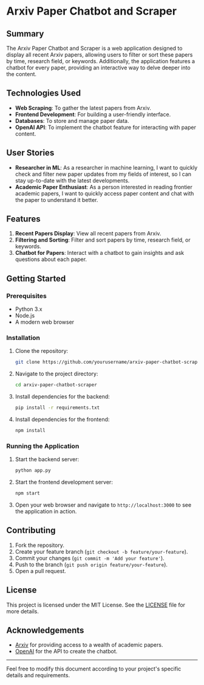 # Arxiv Paper Chatbot and Scraper

## Summary
The Arxiv Paper Chatbot and Scraper is a web application designed to display all recent Arxiv papers, allowing users to filter or sort these papers by time, research field, or keywords. Additionally, the application features a chatbot for every paper, providing an interactive way to delve deeper into the content.

## Technologies Used
- **Web Scraping**: To gather the latest papers from Arxiv.
- **Frontend Development**: For building a user-friendly interface.
- **Databases**: To store and manage paper data.
- **OpenAI API**: To implement the chatbot feature for interacting with paper content.

## User Stories
- **Researcher in ML**: As a researcher in machine learning, I want to quickly check and filter new paper updates from my fields of interest, so I can stay up-to-date with the latest developments.
- **Academic Paper Enthusiast**: As a person interested in reading frontier academic papers, I want to quickly access paper content and chat with the paper to understand it better.

## Features
1. **Recent Papers Display**: View all recent papers from Arxiv.
2. **Filtering and Sorting**: Filter and sort papers by time, research field, or keywords.
3. **Chatbot for Papers**: Interact with a chatbot to gain insights and ask questions about each paper.

## Getting Started
### Prerequisites
- Python 3.x
- Node.js
- A modern web browser

### Installation
1. Clone the repository:
    ```sh
    git clone https://github.com/yourusername/arxiv-paper-chatbot-scraper.git
    ```
2. Navigate to the project directory:
    ```sh
    cd arxiv-paper-chatbot-scraper
    ```
3. Install dependencies for the backend:
    ```sh
    pip install -r requirements.txt
    ```
4. Install dependencies for the frontend:
    ```sh
    npm install
    ```

### Running the Application
1. Start the backend server:
    ```sh
    python app.py
    ```
2. Start the frontend development server:
    ```sh
    npm start
    ```
3. Open your web browser and navigate to `http://localhost:3000` to see the application in action.

## Contributing
1. Fork the repository.
2. Create your feature branch (`git checkout -b feature/your-feature`).
3. Commit your changes (`git commit -m 'Add your feature'`).
4. Push to the branch (`git push origin feature/your-feature`).
5. Open a pull request.

## License
This project is licensed under the MIT License. See the [LICENSE](LICENSE) file for more details.

## Acknowledgements
- [Arxiv](https://arxiv.org/) for providing access to a wealth of academic papers.
- [OpenAI](https://www.openai.com/) for the API to create the chatbot.

---

Feel free to modify this document according to your project's specific details and requirements.